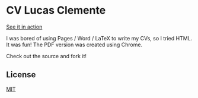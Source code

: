 # CV Lucas Clemente #

[See it in action](https://clemente.io)

I was bored of using Pages / Word / LaTeX to write my CVs, so I tried HTML. It was fun! The PDF version was created using Chrome.

Check out the source and fork it!

## License ##

[MIT](LICENSE.txt)
